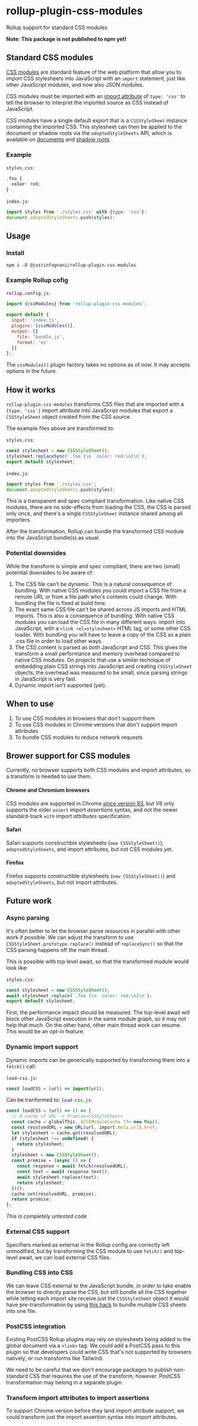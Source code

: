 # rollup-plugin-css-modules

Rollup support for standard CSS modules

**Note: This package is not published to npm yet!**

## Standard CSS modules

[CSS modules](https://web.dev/articles/css-module-scripts) are standard feature of the web platform that allow you to import CSS stylesheets into JavaScript with an `import` statement, just like other JavaScript modules, and now also JSON modules.

CSS modules must be imported with an [import attribute](https://github.com/tc39/proposal-import-attributes) of `type: 'css'` to tell the browser to interpret the imported source as CSS instead of JavaScript.

CSS modules have a single default export that is a `CSSStyleSheet` instance containing the imported CSS. This stylesheet can then be applied to the document or shadow roots via the `adoptedStyleSheets` API, which is available on [documents](https://developer.mozilla.org/en-US/docs/Web/API/Document/adoptedStyleSheets) and [shadow roots](https://developer.mozilla.org/en-US/docs/Web/API/ShadowRoot/adoptedStyleSheets).

### Example

`styles.css`:
```css
.foo {
  color: red;
}
```

`index.js`:
```js
import styles from './styles.css' with {type: 'css'};
document.adoptedStyleSheets.push(styles);
```

## Usage

### Install

```
npm i -D @justinfagnani/rollup-plugin-css-modules
```

### Example Rollup cofig

`rollup.config.js`:

```js
import {cssModules} from 'rollup-plugin-css-modules';

export default {
  input: 'index.js',
  plugins: [cssModules()],
  output: [{
    file: 'bundle.js',
    format: 'es'
  }]
};
```

The `cssModules()` plugin factory takes no options as of now. It may accepts options in the future.

## How it works

`rollup-plugin-css-modules` transforms CSS files that are imported with a `{type: 'css'}` import attribute into JavaScript modules that export a `CSSStyleSheet` object created from the CSS source.

The example files above are transformed to:

`styles.css`:
```js
const stylesheet = new CSSStyleSheet();
stylesheet.replaceSync(`.foo {\n  color: red;\n}\n`);
export default stylesheet;
```

`index.js`:
```js
import styles from './styles.css';
document.adoptedStyleSheets.push(styles);
```

This is a transparent and spec compliant transformation. Like native CSS modules, there are no side-effects from loading the CSS, the CSS is parsed only once, and there's a single `CSSStyleSheet` instance shared among all importers.

After the transformation, Rollup can bundle the transformed CSS module into the JavaScript bundle(s) as usual.

### Potential downsides

While the transform is simple and spec compliant, there are two (small) potential downsides to be aware of:

1. The CSS file can't be dynamic. This is a natural consequence of bundling. With native CSS modules you could import a CSS file from a remote URL or from a file path who's contents could change. With bundling the file is fixed at build time.
2. The exact same CSS file can't be shared across JS imports and HTML imports. This is also a consequence of bundling. With native CSS modules you can load the CSS file in many different ways: import into JavaScript, with a `<link rel=stylesheet>` HTML tag, or some other CSS loader. With bundling you will have to leave a copy of the CSS as a plain .css file in order to load other ways.
3. The CSS content is parsed as both JavaScript and CSS. This gives the transform a small performance and memory overhead compared to native CSS modules. On projects that use a similar technique of embedding plain CSS strings into JavaScript and creating `CSSStyleSheet` objects, the overhead was measured to be  small, since parsing strings in JavaScript is very fast.
4. Dynamic import isn't supported (yet).

## When to use

1. To use CSS modules in browsers that don't support them
2. To use CSS modules in Chrome versions that don't support import attributes
3. To bundle CSS modules to reduce network requests

## Brower support for CSS modules

Currently, no browser supports both CSS modules and import attributes, so a transform is needed to use them.

#### Chrome and Chromium browsers

CSS modules are supported in Chrome [since version 93](https://chromestatus.com/feature/5948572598009856), but V8 only supports the older `assert` import _assertions_ syntax, and not the newer standard-track `with` import _attributes_ specification.

#### Safari

Safari supports constructible stylesheets (`new CSSStyleSheet()`), `adoptedStyleSheets`, and import attributes, but not CSS modules yet.

#### Firefox

Firefox supports constructible stylesheets (`new CSSStyleSheet()`) and `adoptedStyleSheets`, but not import attributes.

## Future work

### Async parsing

It's often better to let the browser parse resources in parallel with other work if possible. We can adjust the transform to use `CSSStyleSheet.prototype.replace()` instead of `replaceSync()` so that the CSS parsing happens off the main thread.

This is possible with top level await, so that the transformed module would look like:

`styles.css`:
```js
const stylesheet = new CSSStyleSheet();
await stylesheet.replace(`.foo {\n  color: red;\n}\n`);
export default stylesheet;
```

First, the performance impact should be measured. The top-level await will block other JavaScript execution in the same module graph, so it may not help that much. On the other hand, other main thread work can resume. This would be an opt-in feature.

### Dynamic import support

Dynamic imports can be generically supported by transforming them into a `fetch()` call:

`load-css.js`:
```ts
const loadCSS = (url) => import(url);
```

Can be tranformed to:
`load-css.js`:
```ts
const loadCSS = (url) => () => {
  // A cache of URL -> Promise<CSSSyleSheet>
  const cache = globalThis._$CSSModuleCache ??= new Map();
  const resolvedURL = new URL(url, import.meta.url).href;
  let stylesheet = cache.get(resolvedURL);
  if (stylesheet !== undefined) {
    return stylesheet;
  }
  stylesheet = new CSSStyleSheet();
  const promise = (async () => {
    const response = await fetch(resolvedURL);
    const text = await response.text();
    await stylesheet.replace(text);
    return stylesheet;
  })();
  cache.set(resolvedURL, promise);
  return promise;
};
```
_This is completely untested code_

### External CSS support

Specifiers marked as external in the Rollup config are correctly left unmodified, but by transforming the CSS module to use `fetch()` and top-level await, we can load external CSS files.

### Bundling CSS into CSS

We can leave CSS external to the JavaScript bundle, in order to take enable the browser to directly parse the CSS, but still bundle all the CSS together while letting each import site receive just the `CSSStyleSheet` object it would have pre-transformation by using [this hack](https://github.com/w3c/csswg-drafts/issues/5629#issuecomment-1401322544) to bundle multiple CSS sheets into one file.

### PostCSS integration

Existing PostCSS Rollup plugins may rely on stylesheets being added to the global document via a `<link>` tag. We could add a PostCSS pass to this plugin so that developers could write CSS that's not supported by browsers natively, or run transforms like Tailwind.

We need to be careful that we don't encourage packages to publish non-standard CSS that requires the use of the transform, however. PostCSS transformation may belong in a separate plugin.

### Transform import attributes to import assertions

To support Chrome version before they land import attribute support, we could transform just the import assertion syntax into import attributes.

